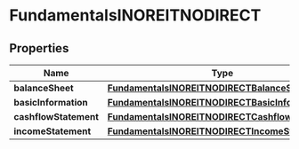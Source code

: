 

# FundamentalsINOREITNODIRECT


## Properties

| Name | Type | Description | Notes |
|------------ | ------------- | ------------- | -------------|
|**balanceSheet** | [**FundamentalsINOREITNODIRECTBalanceSheet**](FundamentalsINOREITNODIRECTBalanceSheet.md) |  |  [optional] |
|**basicInformation** | [**FundamentalsINOREITNODIRECTBasicInformation**](FundamentalsINOREITNODIRECTBasicInformation.md) |  |  [optional] |
|**cashflowStatement** | [**FundamentalsINOREITNODIRECTCashflowStatement**](FundamentalsINOREITNODIRECTCashflowStatement.md) |  |  [optional] |
|**incomeStatement** | [**FundamentalsINOREITNODIRECTIncomeStatement**](FundamentalsINOREITNODIRECTIncomeStatement.md) |  |  [optional] |



